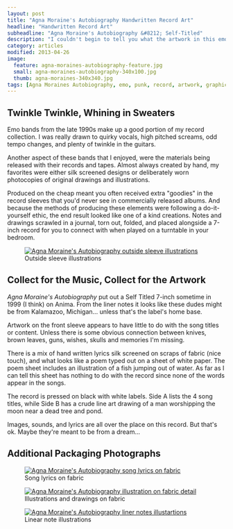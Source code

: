 ```yaml
---
layout: post
title: "Agna Moraine's Autobiography Handwritten Record Art"
headline: "Handwritten Record Art"
subheadline: "Agna Moraine's Autobiography &#8212; Self-Titled"
description: "I couldn't begin to tell you what the artwork in this emo record means. But silk screening lyrics on fabric scrapes is kind of cool."
category: articles
modified: 2013-04-26
image: 
  feature: agna-moraines-autobiography-feature.jpg
  small: agna-moraines-autobiography-340x100.jpg
  thumb: agna-moraines-340x340.jpg
tags: [Agna Moraines Autobiography, emo, punk, record, artwork, graphic design, design, diy, silk screen, vinyl, critique, inspiration, feature]
---
```


## Twinkle Twinkle, Whining in Sweaters

Emo bands from the late 1990s make up a good portion of my record collection. I was really drawn to quirky vocals, high pitched screams, odd tempo changes, and plenty of twinkle in the guitars.

Another aspect of these bands that I enjoyed, were the materials being released with their records and tapes. Almost always created by hand, my favorites were either silk screened designs or deliberately worn photocopies of original drawings and illustrations.

Produced on the cheap meant you often received extra "goodies" in the record sleeves that you'd never see in commercially released albums. And because the methods of producing these elements were following a do-it-yourself ethic, the end result looked like one of a kind creations. Notes and drawings scrawled in a journal, torn out, folded, and placed alongside a 7-inch record for you to connect with when played on a turntable in your bedroom.

<figure>
    <a href="{{ site.url }}/images/agna-moraines-autobiography-outside-sleeve.jpg" title="Outside sleeve illustrations"><img src="{{ site.url }}/images/agna-moraines-autobiography-outside-sleeve-620x413.jpg" alt="Agna Moraine's Autobiography outside sleeve illustrations" /></a>
    <figcaption>Outside sleeve illustrations</figcaption>
</figure>

## Collect for the Music, Collect for the Artwork

*Agna Moraine's Autobiography* put out a Self Titled 7-inch sometime in 1999 (I think) on Anima. From the liner notes it looks like these dudes might be from Kalamazoo, Michigan... unless that's the label's home base.

Artwork on the front sleeve appears to have little to do with the song titles or content. Unless there is some obvious connection between knives, brown leaves, guns, wishes, skulls and memories I'm missing.

There is a mix of hand written lyrics silk screened on scraps of fabric (nice touch), and what looks like a poem typed out on a sheet of white paper. The poem sheet includes an illustration of a fish jumping out of water. As far as I can tell this sheet has nothing to do with the record since none of the words appear in the songs.

The record is pressed on black with white labels. Side A lists the 4 song titles, while Side B has a crude line art drawing of a man worshipping the moon near a dead tree and pond.

Images, sounds, and lyrics are all over the place on this record. But that's ok. Maybe they're meant to be from a dream...

## Additional Packaging Photographs

<figure>
    <a href="{{ site.url }}/images/agna-moraines-autobiography-fabric-lyrics.jpg" title="Song lyrics on fabric"><img src="{{ site.url }}/images/agna-moraines-autobiography-fabric-lyrics-300.jpg" alt="Agna Moraine's Autobiography song lyrics on fabric" /></a>
    <figcaption>Song lyrics on fabric</figcaption>
</figure>

<figure>
    <a href="{{ site.url }}/images/agna-moraines-autobiography-detail-fabric-art.jpg" title="Illustrations and drawings on fabric"><img src="{{ site.url }}/images/agna-moraines-autobiography-detail-fabric-art-300.jpg" alt="Agna Moraine's Autobiography illustration on fabric detail" /></a>
    <figcaption>Illustrations and drawings on fabric</figcaption>
</figure>

<figure>
    <a href="{{ site.url }}/images/agna-moraines-autobiography-liner-notes-illustartion.jpg" title="Liner note illustrations"><img src="{{ site.url }}/images/agna-moraines-autobiography-liner-notes-illustartion-300.jpg" alt="Agna Moraine's Autobiography liner notes illustartions" /></a>
    <figcaption>Linear note illustrations</figcaption>
</figure>